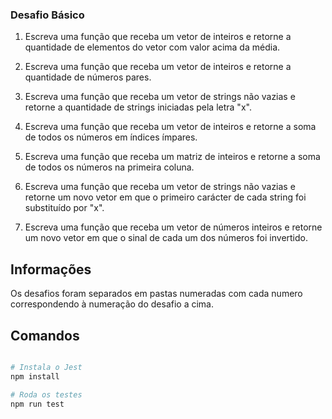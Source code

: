 ### Desafio Básico

1) Escreva uma função que receba um vetor de inteiros e retorne a quantidade de elementos do vetor com valor acima da média.

2) Escreva uma função que receba um vetor de inteiros e retorne a quantidade de números pares.

3) Escreva uma função que receba um vetor de strings não vazias e retorne a quantidade de strings iniciadas pela letra "x".

4) Escreva uma função que receba um vetor de inteiros e retorne a soma de todos os números em índices ímpares.

5) Escreva uma função que receba um matriz de inteiros e retorne a soma de todos os números na primeira coluna.

6) Escreva uma função que receba um vetor de strings não vazias e retorne um novo vetor em que o primeiro carácter de cada string foi substituído por "x".

7) Escreva uma função que receba um vetor de números inteiros e retorne um novo vetor em que o sinal de cada um dos números foi invertido.

## Informações

Os desafios foram separados em pastas numeradas com cada numero correspondendo à numeração do desafio a cima.

## Comandos

```bash

# Instala o Jest
npm install

# Roda os testes
npm run test

```